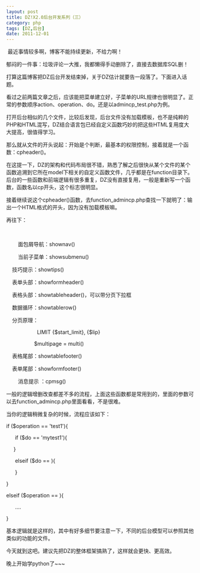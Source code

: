```yaml
---
layout: post
title: DZ!X2.0后台开发系列（三）
category: php
tags: [DZ,后台]
date: 2011-12-01
---
```

<p>&nbsp;最近事情较多啊，博客不能持续更新，不给力啊！</p>
<p>郁闷的一件事：垃圾评论一大推，我都懒得手动删除了，直接去数据库SQL删！<img alt="" src="http://luchanghong.com/includes/fckeditor/editor/images/smiley/face/27.gif" /></p>
<p>打算这篇博客把DZ后台开发结束掉，关于DZ估计就要告一段落了。下面进入话题。</p>
<p>看过之前两篇文章之后，应该能把菜单建立好，子菜单的URL规律也很明显了。正常的参数顺序action、operation、do。还是以admincp_test.php为例。</p>
<p>打开后台相似的几个文件，比较后发现，后台文件没有加载模板，也不是纯粹的PHP和HTML混写，DZ结合语言包已经自定义函数巧妙的把这些HTML复用度大大提高，很值得学习。</p>
<p>那么就从文件的开头说起：开始是个判断，最基本的权限控制，接着就是一个函数：cpheader()。</p>
<p>在这提一下，DZ的架构和代码布局很不错，熟悉了解之后很快从某个文件的某个函数追溯到它所在model下相关的自定义函数文件，几乎都是在function目录下。后台的一些函数和前端逻辑有很多重复，DZ没有直接复用，一般是重新写一个函数，函数名以cp开头，这个标志很明显。</p>
<p>接着继续说这个cpheader()函数，去function_admincp.php查找一下就明了：输出一个HTML格式的开头，因为没有加载模板嘛。</p>
<p>再往下：</p>
<p>&nbsp;</p>
<p>&nbsp; &nbsp; &nbsp; &nbsp; 面包屑导航：shownav()</p>
<p>&nbsp; &nbsp; &nbsp; &nbsp; 当前子菜单：showsubmenu()</p>
<p>
<p><span class="Apple-tab-span" style="white-space:pre">	</span>技巧提示：showtips()</p>
<p><span class="Apple-tab-span" style="white-space:pre">	</span>表单头部：showformheader()</p>
<p><span class="Apple-tab-span" style="white-space:pre">	</span>表格头部：showtableheader()，可以带分页下拉框</p>
<p><span class="Apple-tab-span" style="white-space:pre">	</span>数据循环：showtablerow()</p>
<p><span class="Apple-tab-span" style="white-space:pre">	</span>分页原理：</p>
<p><span class="Apple-tab-span" style="white-space:pre">	</span>&nbsp; &nbsp; &nbsp; &nbsp; &nbsp; &nbsp; &nbsp; &nbsp; &nbsp;LIMIT {$start_limit}, {$lip}</p>
<p>&nbsp; &nbsp; &nbsp; &nbsp; &nbsp; &nbsp; &nbsp; &nbsp; &nbsp;<span class="Apple-tab-span" style="white-space:pre">	</span>$multipage = multi()</p>
<p><span class="Apple-tab-span" style="white-space:pre">	</span>表格尾部：showtablefooter()</p>
<p><span class="Apple-tab-span" style="white-space:pre">	</span>表单尾部：showformfooter()</p>
<p>&nbsp; &nbsp; &nbsp; &nbsp; 消息提示 ：cpmsg()</p>
<p>一般的逻辑增删改查都差不多的流程，上面这些函数都是常用到的，里面的参数可以去function_admincp.php里面看看，不是很难。</p>
<p>当你的逻辑稍微复杂的时候，流程应该如下：</p>
<p>if ($operation == 'test1'){</p>
<p>&nbsp; &nbsp; &nbsp; if ($do == 'mytest1'){</p>
<p>&nbsp; &nbsp; &nbsp;}</p>
<p>&nbsp; &nbsp; &nbsp; elseif ($do == ){</p>
<p>&nbsp; &nbsp; &nbsp; }</p>
<p>}</p>
<p>elseif ($operation == ){</p>
<p>&nbsp; &nbsp; &nbsp; ....</p>
<p>}</p>
<p>基本逻辑就是这样的，其中有好多细节要注意一下，不同的后台模型可以参照其他类似的功能的文件。</p>
<p>今天就到这吧。建议先把DZ的整体框架搞熟了，这样就会更快、更高效。</p>
<p>晚上开始学python了~~~</p>
</p>
<p><font class="Apple-style-span" face="宋体"><span class="Apple-style-span" style="font-size: 19px;"><br />
</span></font></p>
<p>&nbsp;</p>
